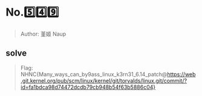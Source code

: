 # No.5️⃣4️⃣9️⃣
> Author: 堇姬 Naup

## solve

> Flag: NHNC{Many_ways_can_by9ass_linux_k3rn31_6.14_patch@https://web.git.kernel.org/pub/scm/linux/kernel/git/torvalds/linux.git/commit/?id=fa1bdca98d74472dcdb79cb948b54f63b5886c04}
